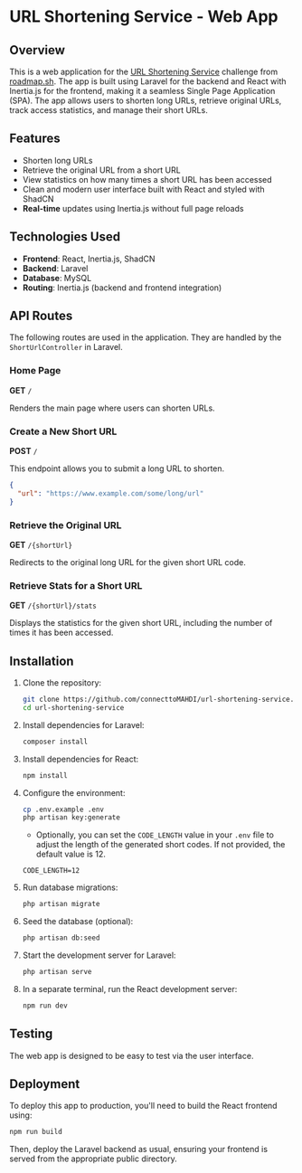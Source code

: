 
# URL Shortening Service - Web App

## Overview

This is a web application for the [URL Shortening Service](https://roadmap.sh/projects/url-shortening-service) challenge from [roadmap.sh](https://roadmap.sh). The app is built using Laravel for the backend and React with Inertia.js for the frontend, making it a seamless Single Page Application (SPA). The app allows users to shorten long URLs, retrieve original URLs, track access statistics, and manage their short URLs.

## Features

- Shorten long URLs
- Retrieve the original URL from a short URL
- View statistics on how many times a short URL has been accessed
- Clean and modern user interface built with React and styled with ShadCN
- **Real-time** updates using Inertia.js without full page reloads

## Technologies Used

- **Frontend**: React, Inertia.js, ShadCN
- **Backend**: Laravel
- **Database**: MySQL
- **Routing**: Inertia.js (backend and frontend integration)

## API Routes

The following routes are used in the application. They are handled by the `ShortUrlController` in Laravel.

### Home Page

**GET** `/`

Renders the main page where users can shorten URLs.

### Create a New Short URL

**POST** `/`

This endpoint allows you to submit a long URL to shorten.

```json
{
  "url": "https://www.example.com/some/long/url"
}
```

### Retrieve the Original URL

**GET** `/{shortUrl}`

Redirects to the original long URL for the given short URL code.

### Retrieve Stats for a Short URL

**GET** `/{shortUrl}/stats`

Displays the statistics for the given short URL, including the number of times it has been accessed.

## Installation

1. Clone the repository:
   ```sh
   git clone https://github.com/connecttoMAHDI/url-shortening-service.git
   cd url-shortening-service
   ```

2. Install dependencies for Laravel:
   ```sh
   composer install
   ```

3. Install dependencies for React:
   ```sh
   npm install
   ```

4. Configure the environment:
   ```sh
   cp .env.example .env
   php artisan key:generate
   ```
   - Optionally, you can set the `CODE_LENGTH` value in your `.env` file to adjust the length of the generated short codes. If not provided, the default value is 12.
   ```env
   CODE_LENGTH=12
   ```

5. Run database migrations:
   ```sh
   php artisan migrate
   ```

6. Seed the database (optional):
   ```sh
   php artisan db:seed
   ```

7. Start the development server for Laravel:
   ```sh
   php artisan serve
   ```

8. In a separate terminal, run the React development server:
   ```sh
   npm run dev
   ```

## Testing

The web app is designed to be easy to test via the user interface.

## Deployment

To deploy this app to production, you'll need to build the React frontend using:

```sh
npm run build
```

Then, deploy the Laravel backend as usual, ensuring your frontend is served from the appropriate public directory.
